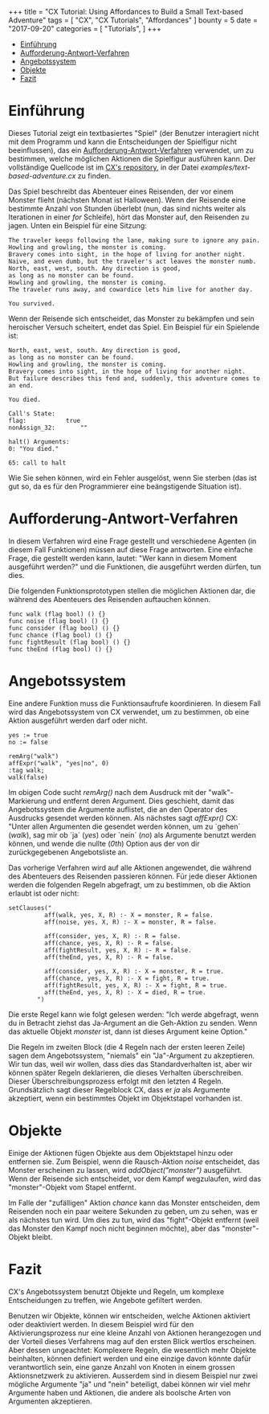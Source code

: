 +++
title = "CX Tutorial: Using Affordances to Build a Small Text-based Adventure"
tags = [
    "CX",
    "CX Tutorials",
    "Affordances"
]
bounty = 5
date = "2017-09-20"
categories = [
    "Tutorials",
]
+++

<!-- MarkdownTOC autolink="true" bracket="round" depth="2" -->

- [Einführung](#Einführung)
- [Aufforderung-Antwort-Verfahren](#Aufforderung-Antwort-Verfahren)
- [Angebotssystem](#Angebotssystem)
- [Objekte](#Objekte)
- [Fazit](#Fazit)

<!-- /MarkdownTOC -->

# Einführung

Dieses Tutorial zeigt ein textbasiertes "Spiel" (der Benutzer interagiert nicht mit dem Programm und 
kann die Entscheidungen der Spielfigur nicht beeinflussen), das ein
[Aufforderung-Antwort-Verfahren](#Aufforderung-Antwort-Verfahren) verwendet, um zu bestimmen, 
welche möglichen Aktionen die Spielfigur ausführen kann. Der vollständige Quellcode ist im
[CX's repository](https://github.com/skycoin/cx), in der Datei *examples/text-based-adventure.cx* zu finden.

Das Spiel beschreibt das Abenteuer eines Reisenden, der vor einem Monster flieht (nächsten Monat ist Halloween). 
Wenn der Reisende eine bestimmte Anzahl von Stunden überlebt (nun, das sind nichts weiter 
als Iterationen in einer *for* Schleife), hört das Monster auf, den Reisenden zu jagen. 
Unten ein Beispiel für eine Sitzung:


```
The traveler keeps following the lane, making sure to ignore any pain.
Howling and growling, the monster is coming.
Bravery comes into sight, in the hope of living for another night.
Naive, and even dumb, but the traveler's act leaves the monster numb.
North, east, west, south. Any direction is good,
as long as no monster can be found.
Howling and growling, the monster is coming.
The traveler runs away, and cowardice lets him live for another day.

You survived.
```

Wenn der Reisende sich entscheidet, das Monster zu bekämpfen und sein heroischer Versuch
scheitert, endet das Spiel. Ein Beispiel für ein Spielende ist:

```
North, east, west, south. Any direction is good,
as long as no monster can be found.
Howling and growling, the monster is coming.
Bravery comes into sight, in the hope of living for another night.
But failure describes this fend and, suddenly, this adventure comes to an end.

You died.

Call's State:
flag:			true
nonAssign_32:		""

halt() Arguments:
0: "You died."

65: call to halt
```

Wie Sie sehen können, wird ein Fehler ausgelöst, wenn Sie sterben (das ist gut so, 
da es für den Programmierer eine beängstigende Situation ist).


# Aufforderung-Antwort-Verfahren

In diesem Verfahren wird eine Frage gestellt und verschiedene Agenten (in diesem Fall 
Funktionen) müssen auf diese Frage antworten. Eine einfache Frage, die gestellt werden 
kann, lautet: "Wer kann in diesem Moment ausgeführt werden?" und die Funktionen, die 
ausgeführt werden dürfen, tun dies.

Die folgenden Funktionsprototypen stellen die möglichen Aktionen dar, die während des 
Abenteuers des Reisenden auftauchen können.


```
func walk (flag bool) () {}
func noise (flag bool) () {}
func consider (flag bool) () {}
func chance (flag bool) () {}
func fightResult (flag bool) () {}
func theEnd (flag bool) () {}
```

# Angebotssystem

Eine andere Funktion muss die Funktionsaufrufe koordinieren. In diesem 
Fall wird das Angebotssystem von CX verwendet, um zu bestimmen, ob eine 
Aktion ausgeführt werden darf oder nicht.

```
yes := true
no := false

remArg("walk")
affExpr("walk", "yes|no", 0)
:tag walk;
walk(false)
```

Im obigen Code sucht *remArg()* nach dem Ausdruck mit der "walk"-Markierung
und entfernt deren Argument. Dies geschieht, damit das Angebotssystem die 
Argumente auflistet, die an den Operator des Ausdrucks gesendet werden können. 
Als nächstes sagt *affExpr()* CX: "Unter allen Argumenten die gesendet werden 
können, um zu ´gehen´ (*walk*), sag mir ob ´ja´ (*yes*) oder ´nein´ (*no*) als 
Argumente benutzt werden können, und wende die nullte (*0th*) Option aus der von dir 
zurückgegebenen Angebotsliste an.

Das vorherige Verfahren wird auf alle Aktionen angewendet, die während des Abenteuers 
des Reisenden passieren können. Für jede dieser Aktionen werden die folgenden Regeln 
abgefragt, um zu bestimmen, ob die Aktion erlaubt ist oder nicht:


```
setClauses("
          aff(walk, yes, X, R) :- X = monster, R = false.
          aff(noise, yes, X, R) :- X = monster, R = false.

          aff(consider, yes, X, R) :- R = false.
          aff(chance, yes, X, R) :- R = false.
          aff(fightResult, yes, X, R) :- R = false.
          aff(theEnd, yes, X, R) :- R = false.

          aff(consider, yes, X, R) :- X = monster, R = true.
          aff(chance, yes, X, R) :- X = fight, R = true.
          aff(fightResult, yes, X, R) :- X = fight, R = true.
          aff(theEnd, yes, X, R) :- X = died, R = true.
        ")
```

Die erste Regel kann wie folgt gelesen werden: "Ich werde abgefragt, 
wenn du in Betracht ziehst das Ja-Argument an die Geh-Aktion zu senden. 
Wenn das aktuelle Objekt *monster* ist, dann ist dieses Argument keine Option."

Die Regeln im zweiten Block (die 4 Regeln nach der ersten leeren Zeile) sagen 
dem Angebotssystem, "niemals" ein "Ja"-Argument zu akzeptieren. Wir tun das, weil 
wir wollen, dass dies das Standardverhalten ist, aber wir können später Regeln 
deklarieren, die dieses Verhalten überschreiben. Dieser Überschreibungsprozess 
erfolgt mit den letzten 4 Regeln. Grundsätzlich sagt dieser Regelblock CX, dass er *ja* 
als Argumente akzeptiert, wenn ein bestimmtes Objekt im Objektstapel vorhanden ist.


# Objekte

Einige der Aktionen fügen Objekte aus dem Objektstapel hinzu oder entfernen sie. 
Zum Beispiel, wenn die Rausch-Aktion *noise* entscheidet, das Monster erscheinen 
zu lassen, wird *addObject("monster")* ausgeführt. Wenn der Reisende sich entscheidet, 
vor dem Kampf wegzulaufen, wird das "monster"-Objekt vom Stapel entfernt.

Im Falle der "zufälligen" Aktion *chance* kann das Monster entscheiden, dem Reisenden 
noch ein paar weitere Sekunden zu geben, um zu sehen, was er als nächstes tun wird. 
Um dies zu tun, wird das "fight"-Objekt entfernt (weil das Monster den Kampf noch nicht 
beginnen möchte), aber das "monster"-Objekt bleibt.


# Fazit

CX's Angebotssystem benutzt Objekte und Regeln, um komplexe Entscheidungen
zu treffen, wie Angebote gefiltert werden.

Benutzen wir Objekte, können wir entscheiden, welche Aktionen aktiviert 
oder deaktiviert werden. In diesem Beispiel wird für den Aktivierungsprozess
nur eine kleine Anzahl von Aktionen herangezogen und der Vorteil dieses 
Verfahrens mag auf den ersten Blick wertlos erscheinen. Aber dessen ungeachtet: 
Komplexere Regeln, die wesentlich mehr Objekte beinhalten, können definiert 
werden und eine einzige davon könnte dafür verantwortlich sein, eine ganze Anzahl 
von Knoten in einem grossen Aktionsnetzwerk zu aktivieren. Ausserdem sind in diesem 
Beispiel nur zwei mögliche Argumente "ja" und "nein" beteiligt, dabei können wir 
viel mehr Argumente haben und Aktionen, die andere als boolsche Arten von Argumenten
akzeptieren.

